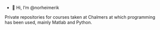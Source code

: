 - 👋 Hi, I’m @norheimerik

Private repositories for courses taken at Chalmers at which programming has been used, mainly Matlab and Python.

<!---
norheimerik/norheimerik is a ✨ special ✨ repository because its `README.md` (this file) appears on your GitHub profile.
You can click the Preview link to take a look at your changes.
- 👋 Hi, I’m @norheimerik
- 👀 I’m interested in ...
- 🌱 I’m currently learning ...
- 💞️ I’m looking to collaborate on ...
- 📫 How to reach me ...
--->
